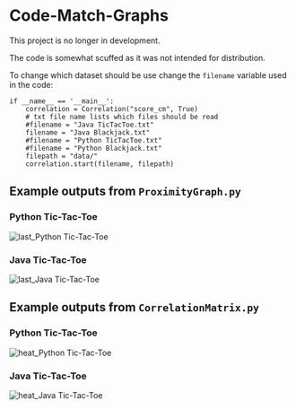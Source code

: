# Code-Match-Graphs

This project is no longer in development. 

The code is somewhat scuffed as it was not intended for distribution.

To change which dataset should be use change the `filename` variable used in the code:

```
if __name__ == '__main__':
    correlation = Correlation("score_cm", True)
    # txt file name lists which files should be read
    #filename = "Java TicTacToe.txt"
    filename = "Java Blackjack.txt"
    #filename = "Python TicTacToe.txt"
    #filename = "Python Blackjack.txt"
    filepath = "data/"
    correlation.start(filename, filepath)
```

## Example outputs from `ProximityGraph.py`

### Python Tic-Tac-Toe

![last_Python Tic-Tac-Toe](https://github.com/pickshoot/Code-Match-Graphs/assets/71334710/d3dfafa0-ae3e-4d83-bae5-6a610af3950d)

### Java Tic-Tac-Toe

![last_Java Tic-Tac-Toe](https://github.com/pickshoot/Code-Match-Graphs/assets/71334710/0198bc9c-5cdc-4209-a499-934dd47adaa2)

## Example outputs from `CorrelationMatrix.py`

### Python Tic-Tac-Toe

![heat_Python Tic-Tac-Toe](https://github.com/pickshoot/Code-Match-Graphs/assets/71334710/c3ee72ac-ce45-4a0f-8307-2abcda5de0f7)


### Java Tic-Tac-Toe

![heat_Java Tic-Tac-Toe](https://github.com/pickshoot/Code-Match-Graphs/assets/71334710/4c6e0d76-64ae-4d86-9107-4707fafecb56)

